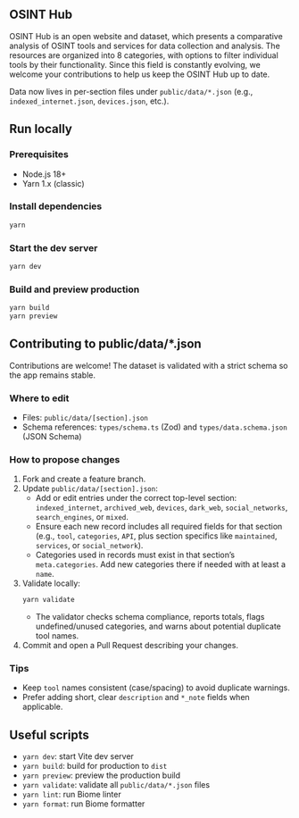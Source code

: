 ## OSINT Hub

OSINT Hub is an open website and dataset, which presents a comparative analysis of OSINT tools and services for data collection and analysis. The resources are organized into 8 categories, with options to filter individual tools by their functionality. Since this field is constantly evolving, we welcome your contributions to help us keep the OSINT Hub up to date.

Data now lives in per-section files under `public/data/*.json` (e.g., `indexed_internet.json`, `devices.json`, etc.).

## Run locally

### Prerequisites
- Node.js 18+
- Yarn 1.x (classic)

### Install dependencies
```bash
yarn
```

### Start the dev server
```bash
yarn dev
```

### Build and preview production
```bash
yarn build
yarn preview
```

## Contributing to public/data/*.json

Contributions are welcome! The dataset is validated with a strict schema so the app remains stable.

### Where to edit
- Files: `public/data/[section].json`
- Schema references: `types/schema.ts` (Zod) and `types/data.schema.json` (JSON Schema)

### How to propose changes
1. Fork and create a feature branch.
2. Update `public/data/[section].json`:
   - Add or edit entries under the correct top-level section: `indexed_internet`, `archived_web`, `devices`, `dark_web`, `social_networks`, `search_engines`, or `mixed`.
   - Ensure each new record includes all required fields for that section (e.g., `tool`, `categories`, `API`, plus section specifics like `maintained`, `services`, or `social_network`).
   - Categories used in records must exist in that section’s `meta.categories`. Add new categories there if needed with at least a `name`.
3. Validate locally:
   ```bash
   yarn validate
   ```
   - The validator checks schema compliance, reports totals, flags undefined/unused categories, and warns about potential duplicate tool names.
4. Commit and open a Pull Request describing your changes.

### Tips
- Keep `tool` names consistent (case/spacing) to avoid duplicate warnings.
- Prefer adding short, clear `description` and `*_note` fields when applicable.

## Useful scripts
- `yarn dev`: start Vite dev server
- `yarn build`: build for production to `dist`
- `yarn preview`: preview the production build
- `yarn validate`: validate all `public/data/*.json` files
- `yarn lint`: run Biome linter
- `yarn format`: run Biome formatter


